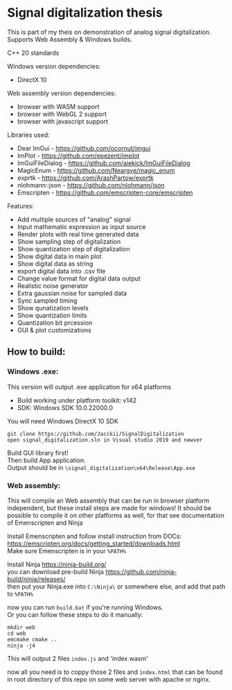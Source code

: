 # Signal digitalization thesis
This is part of my theis on demonstration of analog signal digitalization.   
Supports Web Assembly & Windows builds.
  
C++ 20 standards

Windows version dependencies:
 - DirectX 10

Web assembly version dependencies:
 - browser with WASM support
 - browser with WebGL 2 support
 - browser with javascript support 

Libraries used:
 - Dear ImGui - https://github.com/ocornut/imgui
 - ImPlot - https://github.com/epezent/implot
 - ImGuiFileDialog - https://github.com/aiekick/ImGuiFileDialog
 - MagicEnum - https://github.com/Neargye/magic_enum
 - exprtk - https://github.com/ArashPartow/exprtk
 - nlohmann::json - https://github.com/nlohmann/json
 - Emscripten - https://github.com/emscripten-core/emscripten

Features:
 - Add multiple sources of "analog" signal
 - Input mathematic expression as input source
 - Render plots with real time generated data
 - Show sampling step of digitalization
 - Show quantization step of digitalization
 - Show digital data in main plot
 - Show digital data as string
 - export digital data into .csv file
 - Change value format for digital data output
 - Realistic noise generator
 - Extra gaussian noise for sampled data
 - Sync sampled timing
 - Show qunatization levels
 - Show quantization limits
 - Quantization bit prcession
 - GUI & plot customizations

## How to build:

### Windows .exe:
This version will output .exe application for x64 platforms
 - Build working under platform toolkit: v142
 - SDK: Windows SDK 10.0.22000.0

You will need Windows DirectX 10 SDK

```
git clone https://github.com/Jacckii/SignalDigitalization
open signal_digitalization.sln in Visual studio 2019 and newver
```
Build GUI library first!  
Then build App application.  
Output should be in `\signal_digitalization\x64\Release\App.exe`


### Web assembly:
This will compile an Web assembly that can be run in browser platform independent, but these install steps are made for windows!
It should be possible to compile it on other platforms as well, for that see documentation of Emenscripten and Ninja

Install Emenscripten and follow install instruction from DOCs: https://emscripten.org/docs/getting_started/downloads.html  
Make sure Emenscripten is in your `%PATH%`  

Install Ninja https://ninja-build.org/  
you can download pre-build Ninja https://github.com/ninja-build/ninja/releases/  
then put your Ninja.exe into `C:\Ninja\` or somewhere else, and add that path to `%PATH%`  

now you can run `build.bat` if you're running Windows.   
Or you can follow these steps to do it manually:

```
mkdir web
cd web
emcmake cmake ..
ninja -j4
```
This will output 2 files 
`index.js` and 'index.wasm'  

now all you need is to coppy those 2 files and `index.html` that can be found in root directory of this repo on some web server with apache or nginx.


